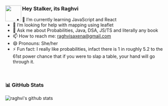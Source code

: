 ### Hey Stalker, its Raghvi <img align='left' src="https://media.giphy.com/media/mTs11L9uuyGiI/giphy.gif" width="50">


- 🌱 I’m currently learning JavaScript and React
- 🤔 I’m looking for help with mapping using leaflet
- 💬 Ask me about Probabilities, Java, DSA, JS/TS and literally any book 
- 📫 How to reach me: raghvisaxena@gmail.com
- 😄 Pronouns: She/her
- ⚡ Fun fact: I really like probabilities, infact there is 1 in roughly 5.2 to the 61st power chance that if you were to slap a table, your hand will go through it. 

<br/>

### 📊 GitHub Stats 
  <img align="center" src="https://github-readme-stats.vercel.app/api?username=raghvis&hide_border=true&show_icons=true&include_all_commits=true&theme=dark" alt="raghvi's github stats"/>
